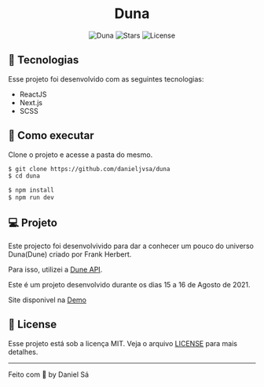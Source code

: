 <h1 align="center">
  Duna
</h1>

<p align="center">
  <img src="https://img.shields.io/static/v1?label=App&message=Duna&color=8257E5&labelColor=000000" alt="Duna" />
  
  <img src="https://img.shields.io/github/stars/danieljvsa/duna?label=stars&message=MIT&color=8257E5&labelColor=000000" alt="Stars">

  <img  src="https://img.shields.io/static/v1?label=license&message=MIT&color=8257E5&labelColor=000000" alt="License">   
</p>

## 🧪 Tecnologias

Esse projeto foi desenvolvido com as seguintes tecnologias:

- ReactJS
- Next.js
- SCSS

## 🚀 Como executar

Clone o projeto e acesse a pasta do mesmo.

```bash
$ git clone https://github.com/danieljvsa/duna
$ cd duna
```

```bash
$ npm install
$ npm run dev
```

## 💻 Projeto

Este projecto foi desenvolvivido para dar a conhecer um pouco do universo Duna(Dune) criado por Frank Herbert. 

Para isso, utilizei a [Dune API](https://github.com/ywalia01/dune-api).

Este é um projeto desenvolvido durante os dias 15 a 16 de Agosto de 2021.

Site disponivel na [Demo]()

## 📝 License

Esse projeto está sob a licença MIT. Veja o arquivo [LICENSE](LICENSE.md) para mais detalhes.

---

Feito com 💜 by Daniel Sá 
